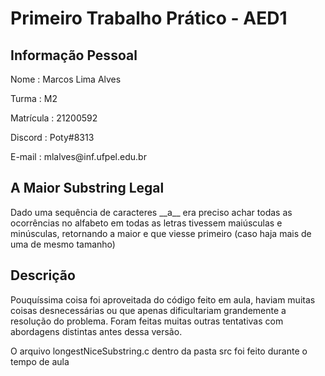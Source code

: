 # Primeiro Trabalho Prático - AED1
## Informação Pessoal
<p> Nome        : Marcos Lima Alves</p> 
<p> Turma       : M2 </p>
<p> Matrícula   : 21200592</p>
<p> Discord     : Poty#8313</p> 
<p> E-mail      : mlalves@inf.ufpel.edu.br</p> 

## A Maior Substring Legal
<p>Dado uma sequência de caracteres __a__ era preciso achar todas as ocorrências no alfabeto em todas as letras tivessem maiúsculas e minúsculas, retornando a maior e que viesse primeiro (caso haja mais de uma de mesmo tamanho)</p> 

## Descrição
<p>Pouquíssima coisa foi aproveitada do código feito em aula, haviam muitas coisas desnecessárias ou que apenas dificultariam grandemente a resolução do problema. Foram feitas muitas outras tentativas com abordagens distintas antes dessa versão.</p>

<p>O arquivo longestNiceSubstring.c dentro da pasta src foi feito durante o tempo de aula</p>
